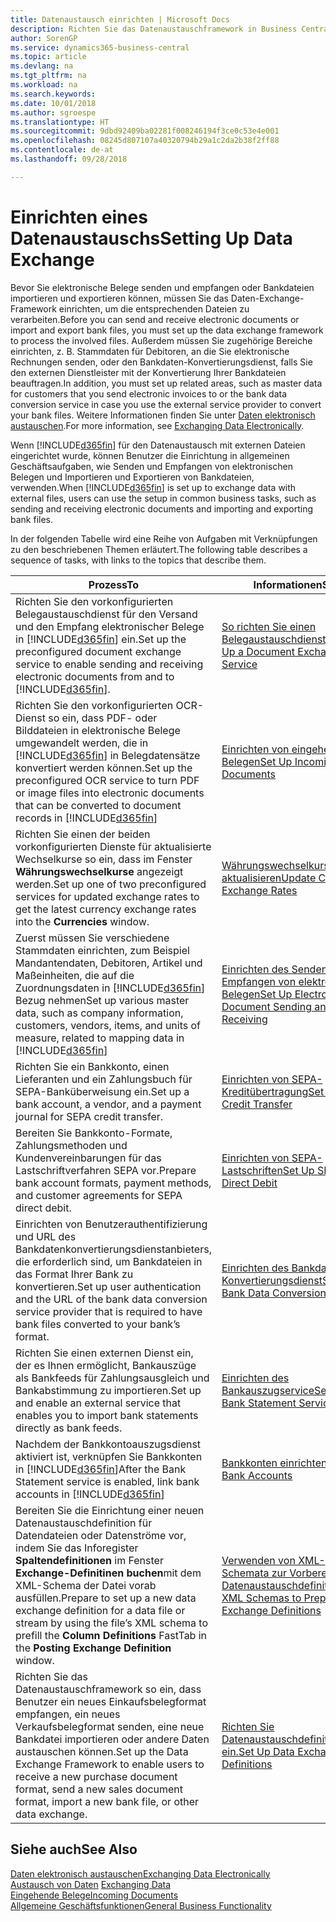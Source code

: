 ```yaml
---
title: Datenaustausch einrichten | Microsoft Docs
description: Richten Sie das Datenaustauschframework in Business Central ein.
author: SorenGP
ms.service: dynamics365-business-central
ms.topic: article
ms.devlang: na
ms.tgt_pltfrm: na
ms.workload: na
ms.search.keywords: 
ms.date: 10/01/2018
ms.author: sgroespe
ms.translationtype: HT
ms.sourcegitcommit: 9dbd92409ba02281f008246194f3ce0c53e4e001
ms.openlocfilehash: 08245d807107a40320794b29a1c2da2b38f2ff88
ms.contentlocale: de-at
ms.lasthandoff: 09/28/2018

---
```

# <a name="setting-up-data-exchange"></a><span data-ttu-id="a9bdb-103">Einrichten eines Datenaustauschs</span><span class="sxs-lookup"><span data-stu-id="a9bdb-103">Setting Up Data Exchange</span></span>
<span data-ttu-id="a9bdb-104">Bevor Sie elektronische Belege senden und empfangen oder Bankdateien importieren und exportieren können, müssen Sie das Daten-Exchange-Framework einrichten, um die entsprechenden Dateien zu verarbeiten.</span><span class="sxs-lookup"><span data-stu-id="a9bdb-104">Before you can send and receive electronic documents or import and export bank files, you must set up the data exchange framework to process the involved files.</span></span> <span data-ttu-id="a9bdb-105">Außerdem müssen Sie zugehörige Bereiche einrichten, z. B. Stammdaten für Debitoren, an die Sie elektronische Rechnungen senden, oder den Bankdaten-Konvertierungsdienst, falls Sie den externen Dienstleister mit der Konvertierung Ihrer Bankdateien beauftragen.</span><span class="sxs-lookup"><span data-stu-id="a9bdb-105">In addition, you must set up related areas, such as master data for customers that you send electronic invoices to or the bank data conversion service in case you use the external service provider to convert your bank files.</span></span> <span data-ttu-id="a9bdb-106">Weitere Informationen finden Sie unter [Daten elektronisch austauschen](across-data-exchange.md).</span><span class="sxs-lookup"><span data-stu-id="a9bdb-106">For more information, see [Exchanging Data Electronically](across-data-exchange.md).</span></span>  

 <span data-ttu-id="a9bdb-107">Wenn [!INCLUDE[d365fin](includes/d365fin_md.md)] für den Datenaustausch mit externen Dateien eingerichtet wurde, können Benutzer die Einrichtung in allgemeinen Geschäftsaufgaben, wie Senden und Empfangen von elektronischen Belegen und Importieren und Exportieren von Bankdateien, verwenden.</span><span class="sxs-lookup"><span data-stu-id="a9bdb-107">When [!INCLUDE[d365fin](includes/d365fin_md.md)] is set up to exchange data with external files, users can use the setup in common business tasks, such as sending and receiving electronic documents and importing and exporting bank files.</span></span>  

 <span data-ttu-id="a9bdb-108">In der folgenden Tabelle wird eine Reihe von Aufgaben mit Verknüpfungen zu den beschriebenen Themen erläutert.</span><span class="sxs-lookup"><span data-stu-id="a9bdb-108">The following table describes a sequence of tasks, with links to the topics that describe them.</span></span>  

|<span data-ttu-id="a9bdb-109">**Prozess**</span><span class="sxs-lookup"><span data-stu-id="a9bdb-109">**To**</span></span>|<span data-ttu-id="a9bdb-110">**Informationen**</span><span class="sxs-lookup"><span data-stu-id="a9bdb-110">**See**</span></span>|  
|------------|-------------|  
|<span data-ttu-id="a9bdb-111">Richten Sie den vorkonfigurierten Belegaustauschdienst für den Versand und den Empfang elektronischer Belege in [!INCLUDE[d365fin](includes/d365fin_md.md)] ein.</span><span class="sxs-lookup"><span data-stu-id="a9bdb-111">Set up the preconfigured document exchange service to enable sending and receiving electronic documents from and to [!INCLUDE[d365fin](includes/d365fin_md.md)].</span></span>|[<span data-ttu-id="a9bdb-112">So richten Sie einen Belegaustauschdienst ein</span><span class="sxs-lookup"><span data-stu-id="a9bdb-112">Set Up a Document Exchange Service</span></span>](across-how-to-set-up-a-document-exchange-service.md)|  
|<span data-ttu-id="a9bdb-113">Richten Sie den vorkonfigurierten OCR-Dienst so ein, dass PDF- oder Bilddateien in elektronische Belege umgewandelt werden, die in [!INCLUDE[d365fin](includes/d365fin_md.md)] in Belegdatensätze konvertiert werden können.</span><span class="sxs-lookup"><span data-stu-id="a9bdb-113">Set up the preconfigured OCR service to turn PDF or image files into electronic documents that can be converted to document records in [!INCLUDE[d365fin](includes/d365fin_md.md)]</span></span>|[<span data-ttu-id="a9bdb-114">Einrichten von eingehenden Belegen</span><span class="sxs-lookup"><span data-stu-id="a9bdb-114">Set Up Incoming Documents</span></span>](across-how-setup-income-documents.md)|  
|<span data-ttu-id="a9bdb-115">Richten Sie einen der beiden vorkonfigurierten Dienste für aktualisierte Wechselkurse so ein, dass im Fenster  **Währungswechselkurse** angezeigt werden.</span><span class="sxs-lookup"><span data-stu-id="a9bdb-115">Set up one of two preconfigured services for updated exchange rates to get the latest currency exchange rates into the **Currencies** window.</span></span>|[<span data-ttu-id="a9bdb-116">Währungswechselkurse aktualisieren</span><span class="sxs-lookup"><span data-stu-id="a9bdb-116">Update Currency Exchange Rates</span></span>](finance-how-update-currencies.md)|  
|<span data-ttu-id="a9bdb-117">Zuerst müssen Sie verschiedene Stammdaten einrichten, zum Beispiel Mandantendaten, Debitoren, Artikel und Maßeinheiten, die auf die Zuordnungsdaten in [!INCLUDE[d365fin](includes/d365fin_md.md)] Bezug nehmen</span><span class="sxs-lookup"><span data-stu-id="a9bdb-117">Set up various master data, such as company information, customers, vendors, items, and units of measure, related to mapping data in [!INCLUDE[d365fin](includes/d365fin_md.md)]</span></span>|[<span data-ttu-id="a9bdb-118">Einrichten des Senden und Empfangen von elektronischen Belegen</span><span class="sxs-lookup"><span data-stu-id="a9bdb-118">Set Up Electronic Document Sending and Receiving</span></span>](across-how-to-set-up-electronic-document-sending-and-receiving.md)|  
|<span data-ttu-id="a9bdb-119">Richten Sie ein Bankkonto, einen Lieferanten und ein Zahlungsbuch für SEPA-Banküberweisung ein.</span><span class="sxs-lookup"><span data-stu-id="a9bdb-119">Set up a bank account, a vendor, and a payment journal for SEPA credit transfer.</span></span>|[<span data-ttu-id="a9bdb-120">Einrichten von SEPA-Kreditübertragung</span><span class="sxs-lookup"><span data-stu-id="a9bdb-120">Set Up SEPA Credit Transfer</span></span>](finance-how-to-set-up-sepa-credit-transfer.md)|  
|<span data-ttu-id="a9bdb-121">Bereiten Sie Bankkonto-Formate, Zahlungsmethoden und Kundenvereinbarungen für das Lastschriftverfahren SEPA vor.</span><span class="sxs-lookup"><span data-stu-id="a9bdb-121">Prepare bank account formats, payment methods, and customer agreements for SEPA direct debit.</span></span>|[<span data-ttu-id="a9bdb-122">Einrichten von SEPA-Lastschriften</span><span class="sxs-lookup"><span data-stu-id="a9bdb-122">Set Up SEPA Direct Debit</span></span>](finance-how-to-set-up-sepa-direct-debit.md)|  
|<span data-ttu-id="a9bdb-123">Einrichten von Benutzerauthentifizierung und URL des Bankdatenkonvertierungsdienstanbieters, die erforderlich sind, um Bankdateien in das Format Ihrer Bank zu konvertieren.</span><span class="sxs-lookup"><span data-stu-id="a9bdb-123">Set up user authentication and the URL of the bank data conversion service provider that is required to have bank files converted to your bank’s format.</span></span>|[<span data-ttu-id="a9bdb-124">Einrichten des Bankdaten-Konvertierungsdienst</span><span class="sxs-lookup"><span data-stu-id="a9bdb-124">Set Up the Bank Data Conversion Service</span></span>](bank-how-setup-bank-data-conversion-service.md)|  
|<span data-ttu-id="a9bdb-125">Richten Sie einen externen Dienst ein, der es Ihnen ermöglicht, Bankauszüge als Bankfeeds für Zahlungsausgleich und Bankabstimmung zu importieren.</span><span class="sxs-lookup"><span data-stu-id="a9bdb-125">Set up and enable an external service that enables you to import bank statements directly as bank feeds.</span></span>|[<span data-ttu-id="a9bdb-126">Einrichten des Bankauszugservice</span><span class="sxs-lookup"><span data-stu-id="a9bdb-126">Set Up the Bank Statement Service</span></span>](bank-how-setup-bank-statement-service.md)|  
|<span data-ttu-id="a9bdb-127">Nachdem der Bankkontoauszugsdienst aktiviert ist, verknüpfen Sie Bankkonten in [!INCLUDE[d365fin](includes/d365fin_md.md)]</span><span class="sxs-lookup"><span data-stu-id="a9bdb-127">After the Bank Statement service is enabled, link bank accounts in [!INCLUDE[d365fin](includes/d365fin_md.md)]</span></span>|[<span data-ttu-id="a9bdb-128">Bankkonten einrichten</span><span class="sxs-lookup"><span data-stu-id="a9bdb-128">Set Up Bank Accounts</span></span>](bank-how-setup-bank-accounts.md)|  
|<span data-ttu-id="a9bdb-129">Bereiten Sie die Einrichtung einer neuen Datenaustauschdefinition für Datendateien oder Datenströme vor, indem Sie das Inforegister **Spaltendefinitionen** im Fenster **Exchange-Definitinen buchen**mit dem XML-Schema der Datei vorab ausfüllen.</span><span class="sxs-lookup"><span data-stu-id="a9bdb-129">Prepare to set up a new data exchange definition for a data file or stream by using the file’s XML schema to prefill the **Column Definitions** FastTab in the **Posting Exchange Definition** window.</span></span>|[<span data-ttu-id="a9bdb-130">Verwenden von XML-Schemata zur Vorbereitung der Datenaustauschdefinitionen</span><span class="sxs-lookup"><span data-stu-id="a9bdb-130">Use XML Schemas to Prepare Data Exchange Definitions</span></span>](across-how-to-use-xml-schemas-to-prepare-data-exchange-definitions.md)|  
|<span data-ttu-id="a9bdb-131">Richten Sie das Datenaustauschframework so ein, dass Benutzer ein neues Einkaufsbelegformat empfangen, ein neues Verkaufsbelegformat senden, eine neue Bankdatei importieren oder andere Daten austauschen können.</span><span class="sxs-lookup"><span data-stu-id="a9bdb-131">Set up the Data Exchange Framework to enable users to receive a new purchase document format, send a new sales document format, import a new bank file, or other data exchange.</span></span>|[<span data-ttu-id="a9bdb-132">Richten Sie Datenaustauschdefinitionen ein.</span><span class="sxs-lookup"><span data-stu-id="a9bdb-132">Set Up Data Exchange Definitions</span></span>](across-how-to-set-up-data-exchange-definitions.md)|  

## <a name="see-also"></a><span data-ttu-id="a9bdb-133">Siehe auch</span><span class="sxs-lookup"><span data-stu-id="a9bdb-133">See Also</span></span>  
[<span data-ttu-id="a9bdb-134">Daten elektronisch austauschen</span><span class="sxs-lookup"><span data-stu-id="a9bdb-134">Exchanging Data Electronically</span></span>](across-data-exchange.md)  
<span data-ttu-id="a9bdb-135">[Austausch von Daten](across-exchange-data.md) </span><span class="sxs-lookup"><span data-stu-id="a9bdb-135">[Exchanging Data](across-exchange-data.md) </span></span>  
[<span data-ttu-id="a9bdb-136">Eingehende Belege</span><span class="sxs-lookup"><span data-stu-id="a9bdb-136">Incoming Documents</span></span>](across-income-documents.md)  
[<span data-ttu-id="a9bdb-137">Allgemeine Geschäftsfunktionen</span><span class="sxs-lookup"><span data-stu-id="a9bdb-137">General Business Functionality</span></span>](ui-across-business-areas.md)  

